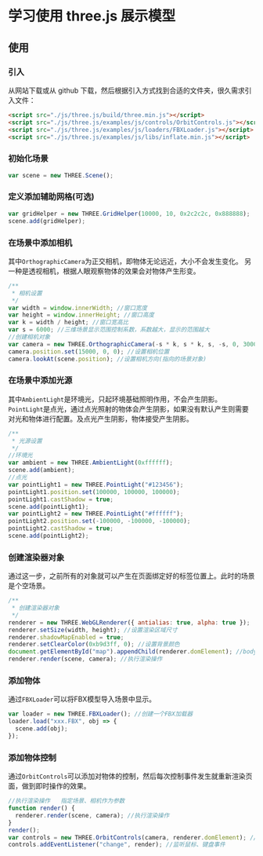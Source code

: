 # 学习使用 three.js 展示模型

## 使用

### 引入

从网站下载或从 github 下载，然后根据引入方式找到合适的文件夹，很久需求引入文件：

```html
<script src="./js/three.js/build/three.min.js"></script>
<script src="./js/three.js/examples/js/controls/OrbitControls.js"></script>
<script src="./js/three.js/examples/js/loaders/FBXLoader.js"></script>
<script src="./js/three.js/examples/js/libs/inflate.min.js"></script>
```

### 初始化场景

```js
var scene = new THREE.Scene();
```

### 定义添加辅助网格(可选)

```js
var gridHelper = new THREE.GridHelper(10000, 10, 0x2c2c2c, 0x888888);
scene.add(gridHelper);
```

### 在场景中添加相机

其中`OrthographicCamera`为正交相机，即物体无论远近，大小不会发生变化。
另一种是透视相机，根据人眼观察物体的效果会对物体产生形变。

```js
/**
 * 相机设置
 */
var width = window.innerWidth; //窗口宽度
var height = window.innerHeight; //窗口高度
var k = width / height; //窗口宽高比
var s = 6000; //三维场景显示范围控制系数，系数越大，显示的范围越大
//创建相机对象
var camera = new THREE.OrthographicCamera(-s * k, s * k, s, -s, 0, 30000);
camera.position.set(15000, 0, 0); //设置相机位置
camera.lookAt(scene.position); //设置相机方向(指向的场景对象)
```

### 在场景中添加光源

其中`AmbientLight`是环境光，只起环境基础照明作用，不会产生阴影。`PointLight`是点光，通过点光照射的物体会产生阴影，如果没有默认产生则需要对光和物体进行配置。及点光产生阴影，物体接受产生阴影。

```js
/**
 * 光源设置
 */
//环境光
var ambient = new THREE.AmbientLight(0xffffff);
scene.add(ambient);
//点光
var pointLight1 = new THREE.PointLight("#123456");
pointLight1.position.set(100000, 100000, 100000);
pointLight1.castShadow = true;
scene.add(pointLight1);
var pointLight2 = new THREE.PointLight("#ffffff");
pointLight2.position.set(-100000, -100000, -100000);
pointLight2.castShadow = true;
scene.add(pointLight2);
```

### 创建渲染器对象

通过这一步，之前所有的对象就可以产生在页面绑定好的标签位置上。此时的场景是个空场景。

```js
/**
 * 创建渲染器对象
 */
renderer = new THREE.WebGLRenderer({ antialias: true, alpha: true });
renderer.setSize(width, height); //设置渲染区域尺寸
renderer.shadowMapEnabled = true;
renderer.setClearColor(0xb9d3ff, 0); //设置背景颜色
document.getElementById("map").appendChild(renderer.domElement); //body元素中插入canvas对象
renderer.render(scene, camera); //执行渲染操作
```

### 添加物体

通过`FBXLoader`可以将FBX模型导入场景中显示。

```js
var loader = new THREE.FBXLoader(); //创建一个FBX加载器
loader.load("xxx.FBX", obj => {
  scene.add(obj);
});
```

### 添加物体控制

通过`OrbitControls`可以添加对物体的控制，然后每次控制事件发生就重新渲染页面，做到即时操作的效果。

```js
//执行渲染操作   指定场景、相机作为参数
function render() {
  renderer.render(scene, camera); //执行渲染操作
}
render();
var controls = new THREE.OrbitControls(camera, renderer.domElement); //创建控件对象
controls.addEventListener("change", render); //监听鼠标、键盘事件
```
